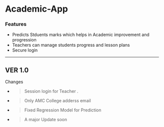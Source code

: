 # Academic-App


### Features

- Predicts Stduents marks which helps in Academic improvement and progression 
- Teachers can manage students progress and lesson plans 
- Secure login 




 ---
 VER 1.0
 ---
Changes 
 - > Session login for Teacher .
 - > Only AMC College adderss email 
 - > Fixed Regression Model for Prediction 
 - > A major Update soon

